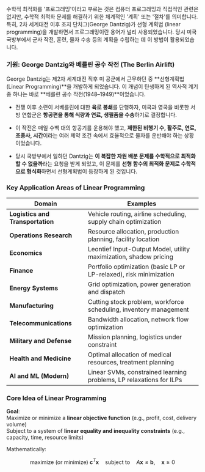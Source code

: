 
수학적 최적화를 '프로그래밍'이라고 부르는 것은 컴퓨터 프로그래밍과 직접적인 관련은 없지만, 수학적 최적화 문제를 해결하기 위한 체계적인 '계획' 또는 '절차'를 의미합니다. 특히, 2차 세계대전 이후 조지 단치그(George Dantzig)가 선형 계획법 (linear programming)을 개발하면서 프로그래밍이란 용어가 널리 사용되었습니다. 당시 미국 국방부에서 군사 작전, 훈련, 물자 수송 등의 계획을 수립하는 데 이 방법이 활용되었습니다.

### 기원: George Dantzig와 베를린 공수 작전 (The Berlin Airlift)

George Dantzig는 제2차 세계대전 직후 미 공군에서 근무하던 중 **선형계획법(Linear Programming)**을 개발하게 되었습니다. 이 개념이 탄생하게 된 역사적 계기 중 하나는 바로 **베를린 공수 작전(1948–1949)**이었습니다.

- 전쟁 이후 소련이 서베를린에 대한 **육로 봉쇄**를 단행하자, 미국과 영국을 비롯한 서방 연합군은 **항공편을 통해 식량과 연료, 생필품을 수송**하기로 결정합니다.
    
- 이 작전은 매일 수백 대의 항공기를 운용해야 했고, **제한된 비행기 수, 활주로, 연료, 조종사, 시간**이라는 여러 제약 조건 속에서 효율적으로 물자를 운반해야 하는 상황이었습니다.
    
- 당시 국방부에서 일하던 Dantzig는 **이 복잡한 자원 배분 문제를 수학적으로 최적화할 수 없을까**라는 요청을 받게 되었고, 이 문제를 **선형 함수의 최적화 문제로 수학적으로 형식화**하면서 선형계획법이 등장하게 된 것입니다.
    

### Key Application Areas of Linear Programming

|Domain|Examples|
|---|---|
|**Logistics and Transportation**|Vehicle routing, airline scheduling, supply chain optimization|
|**Operations Research**|Resource allocation, production planning, facility location|
|**Economics**|Leontief Input-Output Model, utility maximization, shadow pricing|
|**Finance**|Portfolio optimization (basic LP or LP-relaxed), risk minimization|
|**Energy Systems**|Grid optimization, power generation and dispatch|
|**Manufacturing**|Cutting stock problem, workforce scheduling, inventory management|
|**Telecommunications**|Bandwidth allocation, network flow optimization|
|**Military and Defense**|Mission planning, logistics under constraint|
|**Health and Medicine**|Optimal allocation of medical resources, treatment planning|
|**AI and ML (Modern)**|Linear SVMs, constrained learning problems, LP relaxations for ILPs|

### Core Idea of Linear Programming

**Goal**:  
Maximize or minimize a **linear objective function** (e.g., profit, cost, delivery volume)  
Subject to a system of **linear equality and inequality constraints** (e.g., capacity, time, resource limits)

Mathematically:

$$\text{maximize (or minimize) } \mathbf{c}^T \mathbf{x} \quad \text{subject to} \quad A \mathbf{x} \leq \mathbf{b},\quad \mathbf{x} \geq 0$$


